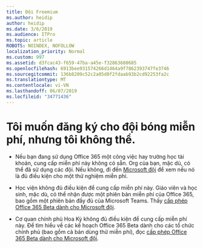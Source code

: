 ```yaml
---
title: Đội Freemium
ms.author: heidip
author: heidip
ms.date: 3/6/2019
ms.audience: ITPro
ms.topic: article
ROBOTS: NOINDEX, NOFOLLOW
localization_priority: Normal
ms.custom: 997
ms.assetid: d3fcac43-f659-47ba-a45e-f32863680685
ms.openlocfilehash: 6913bee931574266d1464a9f7862393747fe3746
ms.sourcegitcommit: 136b8209c52c2a05d0f2fdaab93b2cd92253fa2c
ms.translationtype: MT
ms.contentlocale: vi-VN
ms.lasthandoff: 06/07/2019
ms.locfileid: "34771436"
---
```

# <a name="id-like-to-sign-up-for-teams-free-but-i-cant"></a>Tôi muốn đăng ký cho đội bóng miễn phí, nhưng tôi không thể.

- Nếu bạn đang sử dụng Office 365 một công việc hay trường học tài khoản, cung cấp miễn phí này không có sẵn. Org của bạn, mặc dù, có thể đã sử dụng các đội. Nếu không, đi đến [Microsoft đội](https://products.office.com/microsoft-teams/group-chat-software) để xem nếu nó là đủ điều kiện cho một thử nghiệm miễn phí.

- Học viện không đủ điều kiện để cung cấp miễn phí này. Giáo viên và học sinh, mặc dù, có thể nhận được một phiên bản miễn phí của Office 365, bao gồm một phiên bản đầy đủ của Microsoft Teams. Thấy [cấp phép Office 365 Beta dành cho Microsoft đội](https://docs.microsoft.com/microsoftteams/office-365-licensing).

- Cơ quan chính phủ Hoa Kỳ không đủ điều kiện để cung cấp miễn phí này. Để tìm hiểu về các kế hoạch Office 365 Beta dành cho các tổ chức chính phủ (bao gồm cả bản dùng thử miễn phí), đọc [cấp phép Office 365 Beta dành cho Microsoft đội](https://docs.microsoft.com/microsoftteams/office-365-licensing).



